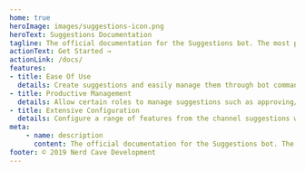```yaml
---
home: true
heroImage: images/suggestions-icon.png
heroText: Suggestions Documentation
tagline: The official documentation for the Suggestions bot. The most powerful suggestions feature set you'll find on Discord.
actionText: Get Started →
actionLink: /docs/
features:
- title: Ease Of Use
  details: Create suggestions and easily manage them through bot commands. Designed for the most simple usage.
- title: Productive Management
  details: Allow certain roles to manage suggestions such as approving/rejecting and adding notes giving server members full information thats helps them to vote.
- title: Extensive Configuration
  details: Configure a range of features from the channel suggestions will be submitted down to the emojis that will be added.
meta:
    - name: description
      content: The official documentation for the Suggestions bot. The most powerful suggestions feature set you'll find on Discord.
footer: © 2019 Nerd Cave Development 
---
```


